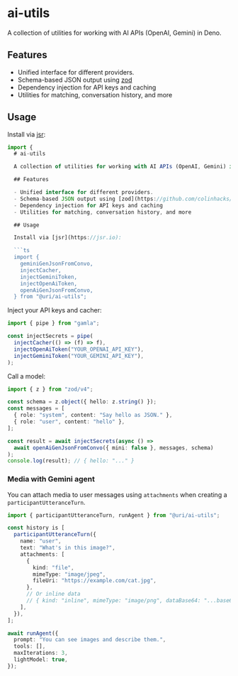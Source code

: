 # ai-utils

A collection of utilities for working with AI APIs (OpenAI, Gemini) in Deno.

## Features

- Unified interface for different providers.
- Schema-based JSON output using [zod](https://github.com/colinhacks/zod)
- Dependency injection for API keys and caching
- Utilities for matching, conversation history, and more

## Usage

Install via [jsr](https://jsr.io):

````ts
import {
  # ai-utils

  A collection of utilities for working with AI APIs (OpenAI, Gemini) in Deno.

  ## Features

  - Unified interface for different providers.
  - Schema-based JSON output using [zod](https://github.com/colinhacks/zod)
  - Dependency injection for API keys and caching
  - Utilities for matching, conversation history, and more

  ## Usage

  Install via [jsr](https://jsr.io):

  ```ts
  import {
    geminiGenJsonFromConvo,
    injectCacher,
    injectGeminiToken,
    injectOpenAiToken,
    openAiGenJsonFromConvo,
  } from "@uri/ai-utils";
````

Inject your API keys and cacher:

```ts
import { pipe } from "gamla";

const injectSecrets = pipe(
  injectCacher(() => (f) => f),
  injectOpenAiToken("YOUR_OPENAI_API_KEY"),
  injectGeminiToken("YOUR_GEMINI_API_KEY"),
);
```

Call a model:

```ts
import { z } from "zod/v4";

const schema = z.object({ hello: z.string() });
const messages = [
  { role: "system", content: "Say hello as JSON." },
  { role: "user", content: "hello" },
];

const result = await injectSecrets(async () =>
  await openAiGenJsonFromConvo({ mini: false }, messages, schema)
);
console.log(result); // { hello: "..." }
```

### Media with Gemini agent

You can attach media to user messages using `attachments` when creating a
`participantUtteranceTurn`.

```ts
import { participantUtteranceTurn, runAgent } from "@uri/ai-utils";

const history is [
  participantUtteranceTurn({
    name: "user",
    text: "What's in this image?",
    attachments: [
      {
        kind: "file",
        mimeType: "image/jpeg",
        fileUri: "https://example.com/cat.jpg",
      },
      // Or inline data
      // { kind: "inline", mimeType: "image/png", dataBase64: "...base64..." },
    ],
  }),
];

await runAgent({
  prompt: "You can see images and describe them.",
  tools: [],
  maxIterations: 3,
  lightModel: true,
});
```
